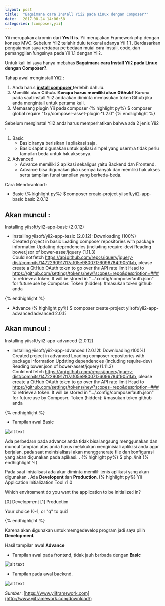 ```yaml
---
layout: post
title:  "Bagaimana cara Install Yii2 pada Linux dengan Composer?"
date:   2017-08-24 14:06:58
categories: [composer,yii]
---
```


Yii merupakan akromin dari __Yes It is__. Yii merupakan Framework php dengan konsep MVC.
Sebelum Yii2 terlahir dulu terkenal adanya Yii 1.1 . Berdasarkan pengalaman saya terdapat perbedaan mulai cara install, code, dan pemanggilan fungsinya pada Yii 1.1 dengan Yii2.


Untuk kali ini saya hanya mebahas __Bagaimana cara Install Yii2 pada Linux dengan Composer?__.

Tahap awal menginstall Yii2 :

1. Anda harus  [**install composer** ](https://kurtakon.com/composer/2017/08/24/artikel-1.html) terlebih dahulu.
2. Memiliki akun Github. __Kenapa harus memiliki akun Github?__ Karena pada saat install Yii2 anda akan diminta memasukan token Gihub jika anda mengintall untuk pertama kali.
3. Memasang plugin Yii pada composer
{% highlight py%}
$ composer global require "fxp/composer-asset-plugin:^1.2.0"
{% endhighlight %}

Sebelum menginstal Yii2 anda  harus memperhatikan bahwa ada 2 jenis Yii2 :

1. Basic
    - Basic hanya berisikan 1 apliakasi saja.  
    - Basic dapat digunakan untuk apliasi simpel yang usernya tidak perlu tampilan beda untuk hak aksesnya.
2. Advanced
    - Advance memiliki 2 aplikasi sekaligus yaitu Backend dan Frontend.
    - Advance bisa digunakan jika usernya banyak dan memiliki hak akses serta tampilan funsi tampilan yang berbeda-beda.


Cara Mendownload :

- Basic
{% highlight py%}
$ composer create-project yiisoft/yii2-app-basic basic 2.0.12

## Akan muncul :
Installing yiisoft/yii2-app-basic (2.0.12)
  - Installing yiisoft/yii2-app-basic (2.0.12): Downloading (100%)         
Created project in basic
Loading composer repositories with package information
Updating dependencies (including require-dev)
Reading bower.json of bower-asset/jquery (1.11.3)       
Could not fetch https://api.github.com/repos/jquery/jquery-dist/commits/1472290917f17af05e98007136096784f9051fab, please create a GitHub OAuth token to go over the API rate limit
Head to https://github.com/settings/tokens/new?scopes=repo&description=###
to retrieve a token. It will be stored in ".../.config/composer/auth.json" for future use by Composer.
Token (hidden):  #masukan token github anda

{% endhighlight %}
- Advance
{% highlight py%}
$ composer create-project yiisoft/yii2-app-advanced advanced 2.0.12

## Akan muncul :
Installing yiisoft/yii2-app-advanced (2.0.12)
  - Installing yiisoft/yii2-app-advanced (2.0.12): Downloading (100%)         
Created project in advanced
Loading composer repositories with package information
Updating dependencies (including require-dev)
Reading bower.json of bower-asset/jquery (1.11.3)       
Could not fetch https://api.github.com/repos/jquery/jquery-dist/commits/1472290917f17af05e98007136096784f9051fab, please create a GitHub OAuth token to go over the API rate limit
Head to https://github.com/settings/tokens/new?scopes=repo&description=###
to retrieve a token. It will be stored in ".../.config/composer/auth.json" for future use by Composer.
Token (hidden): #masukan token github anda

{% endhighlight %}

- Tampilan awal Basic

![alt text][gambar2]

[gambar2]:{{site.urlimg}}img-9.png "frontend"



Ada perbedaan pada advance anda tidak bisa langsung menggunakan dan muncul tampilan atas anda harus melakukan menginisiali aplikasi anda agar berjalan. pada saat meinisialisasi akan menggenerate file dan konfigurasi yang akan digunakan pada aplikasi.
.
{% highlight py%}
$ php ./init
{% endhighlight %}

Pada saat inisialisasi ada akan diminta memilih jenis aplikasi yang akan digunakan . Ada __Developent__ dan __Production__.
{% highlight py%}
Yii Application Initialization Tool v1.0

Which environment do you want the application to be initialized in?

  [0] Development
  [1] Production

  Your choice [0-1, or "q" to quit] 

{% endhighlight %}

Karena akan digunakan untuk memgedevelop program jadi saya pilih __Development__.

Hasil tampilan awal __Advance__
- Tampilan awal pada frontend, tidak jauh berbada dengan __Basic__

![alt text][gambar3]

[gambar3]:{{site.urlimg}}img-10.png "frontend"


- Tampilan pada awal backend.

![alt text][gambar4]

[gambar4]:{{site.urlimg}}img-11.png "backend"

_Sumber_ :[https://www.yiiframework.com](http://www.yiiframework.com/download/)